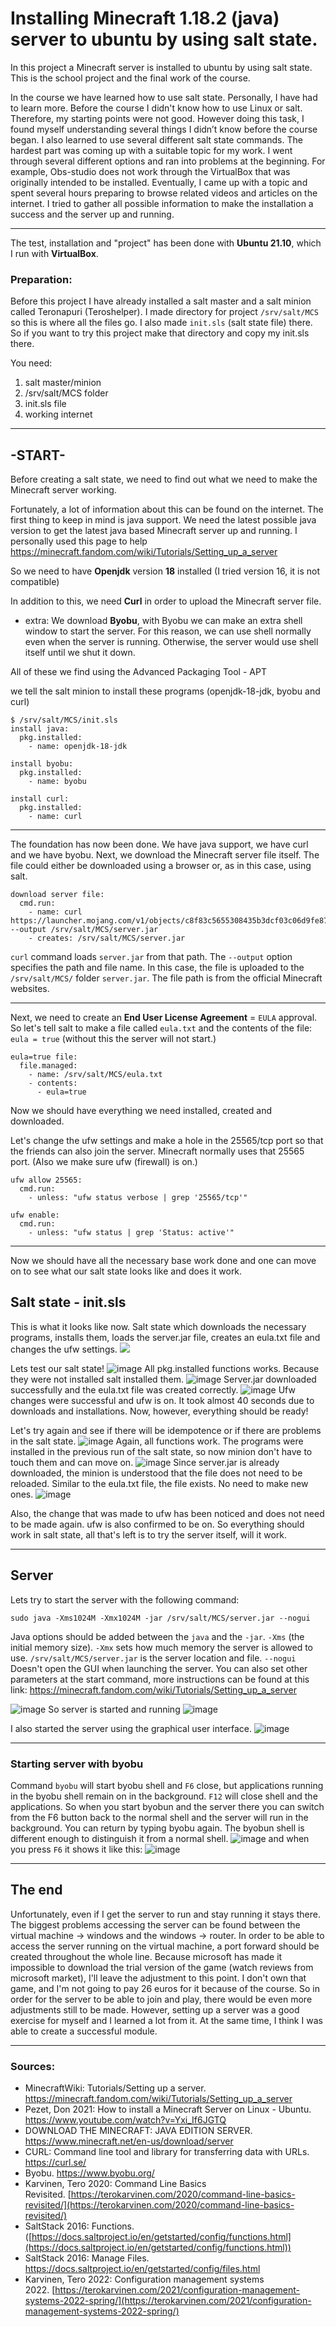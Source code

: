 # Installing Minecraft 1.18.2 (java) server to ubuntu by using salt state.

In this project a Minecraft server is installed to ubuntu by using salt state. This is the school project and the final work of the course.

In the course we have learned how to use salt state. Personally, I have had to learn more. Before the course I didn't know how to use Linux or salt.
Therefore, my starting points were not good. However doing this task, I found myself understanding several things I didn’t know before the course began. I also learned to use several different salt state commands. The hardest part was coming up with a suitable topic for my work. I went through several different options and ran into problems at the beginning. For example, Obs-studio does not work through the VirtualBox that was originally intended to be installed. Eventually, I came up with a topic and spent several hours preparing to browse related videos and articles on the internet. I tried to gather all possible information to make the installation a success and the server up and running.

----------

The test, installation and "project" has been done with **Ubuntu 21.10**, which I run with **VirtualBox**.

### Preparation: 
Before this project I have already installed a salt master and a salt minion called Teronapuri (Teroshelper).
I made directory for project `/srv/salt/MCS` so this is where all the files go. I also made `init.sls` (salt state file) there. So if you want to try this project make that directory and copy my init.sls there. 

You need:
1. salt master/minion
2. /srv/salt/MCS folder
3. init.sls file
4. working internet

---------------

## -START-
Before creating a salt state, we need to find out what we need to make the Minecraft server working. 

Fortunately, a lot of information about this can be found on the internet. The first thing to keep in mind is java support. We need the latest possible java version to get the latest java based Minecraft server up and running. I personally used this page to help https://minecraft.fandom.com/wiki/Tutorials/Setting_up_a_server

So we need to have **Openjdk** version **18** installed (I tried version 16, it is not compatible)

In addition to this, we need **Curl** in order to upload the Minecraft server file.

+ extra: We download **Byobu**, with Byobu we can make an extra shell window to start the server. For this reason, we can use shell normally even when the server is running. Otherwise, the server would use shell itself until we shut it down. 

All of these we find using the Advanced Packaging Tool - APT

we tell the salt minion to install these programs (openjdk-18-jdk, byobu and curl)
```
$ /srv/salt/MCS/init.sls
install java:
  pkg.installed:
    - name: openjdk-18-jdk
     
install byobu:
  pkg.installed: 
    - name: byobu
     
install curl:
  pkg.installed:
    - name: curl
```

-----------------------

The foundation has now been done. We have java support, we have curl and we have byobu. Next, we download the Minecraft server file itself. The file could either be downloaded using a browser or, as in this case, using salt.

```
download server file: 
  cmd.run:
    - name: curl https://launcher.mojang.com/v1/objects/c8f83c5655308435b3dcf03c06d9fe8740a77469/server.jar --output /srv/salt/MCS/server.jar
    - creates: /srv/salt/MCS/server.jar
```
`curl` command loads `server.jar` from that path. The `--output` option specifies the path and file name. In this case, the file is uploaded to the `/srv/salt/MCS/` folder `server.jar`. The file path is from the official Minecraft websites.

-------------------------
Next, we need to create an **End User License Agreement** = `EULA` approval. So let's tell salt to make a file called `eula.txt` and the contents of the file: `eula = true` (without this the server will not start.)

```
eula=true file:
  file.managed:
    - name: /srv/salt/MCS/eula.txt
    - contents: 
      - eula=true
```
Now we should have everything we need installed, created and downloaded. 

Let's change the ufw settings and make a hole in the 25565/tcp port so that the friends can also join the server. Minecraft normally uses that 25565 port. (Also we make sure ufw (firewall) is on.)

```
ufw allow 25565:
  cmd.run:
    - unless: "ufw status verbose | grep '25565/tcp'"

ufw enable:
  cmd.run:
    - unless: "ufw status | grep 'Status: active'"
```

---------------------

Now we should have all the necessary base work done and one can move on to see what our salt state looks like and does it work.


## Salt state - init.sls
This is what it looks like now. Salt state which downloads the necessary programs, installs them, loads the server.jar file, creates an eula.txt file and changes the ufw settings.
![](https://cdn.discordapp.com/attachments/784040982043295814/975466582316834946/unknown.png)







Lets test our salt state! 
![image](/.attachments/af06dd37017a1131bd1f54d41abd0770994bf9e7.png)
All pkg.installed functions works. Because they were not installed salt installed them.
![image](/.attachments/bef879f12705f3c2090ffd1f099ce3143f5ecb3c.png)
Server.jar downloaded successfully and the eula.txt file was created correctly.
![image](/.attachments/efeecc2256e8d47178085fd588e45deb303e8927.png)
Ufw changes were successful and ufw is on. It took almost 40 seconds due to downloads and installations. Now, however, everything should be ready!

Let's try again and see if there will be idempotence or if there are problems in the salt state.
![image](/.attachments/309b973ea42ed2383fe92a2edc7000aad309099c.png)
Again, all functions work. The programs were installed in the previous run of the salt state, so now minion don't have to touch them and can move on.
![image](/.attachments/5c6642cc5d657372bea7a8bd65390a927dc5272c.png)
Since server.jar is already downloaded, the minion is understood that the file does not need to be reloaded. Similar to the eula.txt file, the file exists. No need to make new ones.
![image](/.attachments/e9d6ba7458f76c0dbeba2dc507e1e81596366a1a.png)
  
Also, the change that was made to ufw has been noticed and does not need to be made again. ufw is also confirmed to be on. 
So everything should work in salt state, all that's left is to try the server itself, will it work.

-------------

## Server
Lets try to start the server with the following command:
```
sudo java -Xms1024M -Xmx1024M -jar /srv/salt/MCS/server.jar --nogui
```
Java options should be added between the `java` and the `-jar`.
`-Xms` (the initial memory size).
`-Xmx` sets how much memory the server is allowed to use.
`/srv/salt/MCS/server.jar` is the server location and file.
`--nogui` Doesn't open the GUI when launching the server.
You can also set other parameters at the start command, more instructions can be found at this link:
https://minecraft.fandom.com/wiki/Tutorials/Setting_up_a_server

![image](/.attachments/fd259946c462d40e9d02d34b769ae043e6265453.png)
So server is started and running
![image](/.attachments/f2e50820311da67f3ef7e961e799b4f283cc47ab.png)


I also started the server using the graphical user interface.
![image](/.attachments/32733eef6fbf816859c526f22ff52b94288776e8.png)

--------------------

### Starting server with byobu

Command `byobu` will start byobu shell and `F6` close, but applications running in the byobu shell remain on in the background. `F12` will close shell and the applications. So when you start byobun and the server there you can switch from the F6 button back to the normal shell and the server will run in the background. You can return by typing byobu again. The byobun shell is different enough to distinguish it from a normal shell.
![image](/.attachments/971be9af690739f92b1bb310c2d2cb0f0d6eba2a.png)
and when you press `F6` it shows it like this: 
![image](/.attachments/c774f3ae35e7343eb35c98e8e9345697eeb76712.png)

-------------------

## The end

Unfortunately, even if I get the server to run and stay running it stays there. The biggest problems accessing the server can be found between the virtual machine -> windows and the windows -> router. In order to be able to access the server running on the virtual machine, a port forward should be created throughout the whole line. Because microsoft has made it impossible to download the trial version of the game (watch reviews from microsoft market), I'll leave the adjustment to this point. I don't own that game, and I'm not going to pay 26 euros for it because of the course. So in order for the server to be able to join and play, there would be even more adjustments still to be made. However, setting up a server was a good exercise for myself and I learned a lot from it. At the same time, I think I was able to create a successful module.

--------------------

### Sources:

- MinecraftWiki: Tutorials/Setting up a server. https://minecraft.fandom.com/wiki/Tutorials/Setting_up_a_server
- Pezet, Don 2021: How to install a Minecraft Server on Linux - Ubuntu. https://www.youtube.com/watch?v=Yxi_If6JGTQ
- DOWNLOAD THE MINECRAFT: JAVA EDITION SERVER. https://www.minecraft.net/en-us/download/server
- CURL: Command line tool and library for transferring data with URLs. https://curl.se/
- Byobu. https://www.byobu.org/
- Karvinen, Tero 2020: Command Line Basics Revisited. [https://terokarvinen.com/2020/command-line-basics-revisited/](https://terokarvinen.com/2020/command-line-basics-revisited/)
- SaltStack 2016: Functions. ([https://docs.saltproject.io/en/getstarted/config/functions.html](https://docs.saltproject.io/en/getstarted/config/functions.html))
- SaltStack 2016: Manage Files. https://docs.saltproject.io/en/getstarted/config/files.html
- Karvinen, Tero 2022: Configuration management systems 2022. [https://terokarvinen.com/2021/configuration-management-systems-2022-spring/](https://terokarvinen.com/2021/configuration-management-systems-2022-spring/)
